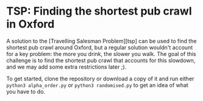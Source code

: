 # TSP: Finding the shortest pub crawl in Oxford

A solution to the [Travelling Salesman Problem][tsp] can be used to find the
shortest pub crawl around Oxford, but a regular solution wouldn't account for a
key problem: the more you drink, the slower you walk. The goal of this challenge
is to find the shortest pub crawl that accounts for this slowdown, and we may
add some extra restrictions later ;).

To get started, clone the repository or download a copy of it and run either
`python3 alpha_order.py` or `python3 randomised.py` to get an idea of what you
have to do.
